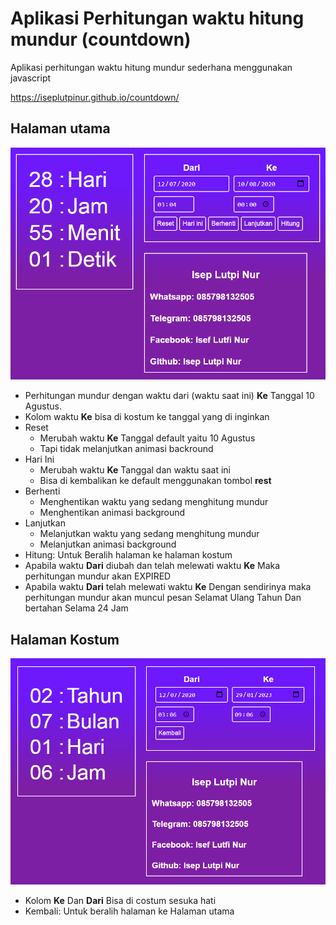 # Aplikasi Perhitungan waktu hitung mundur (countdown)
Aplikasi perhitungan waktu hitung mundur sederhana menggunakan javascript

https://iseplutpinur.github.io/countdown/

## Halaman utama
<img src="Main.png"/>

- Perhitungan mundur dengan waktu dari (waktu saat ini)  **Ke** Tanggal 10 Agustus.
- Kolom waktu **Ke** bisa di kostum ke tanggal yang di inginkan
- Reset
	- Merubah waktu  **Ke** Tanggal default yaitu 10 Agustus
	- Tapi tidak melanjutkan animasi backround
- Hari Ini
	- Merubah waktu  **Ke** Tanggal dan waktu saat ini
	- Bisa di kembalikan ke default menggunakan tombol **rest**
- Berhenti
	- Menghentikan waktu yang sedang menghitung mundur
	- Menghentikan animasi background
- Lanjutkan
	- Melanjutkan waktu yang sedang menghitung mundur
	- Melanjutkan animasi background
- Hitung: Untuk Beralih halaman ke halaman kostum
- Apabila waktu **Dari** diubah dan telah melewati waktu **Ke** Maka perhitungan mundur akan EXPIRED
- Apabila waktu **Dari** telah melewati waktu **Ke** Dengan sendirinya maka perhitungan mundur akan muncul pesan Selamat Ulang Tahun Dan bertahan Selama 24 Jam

## Halaman Kostum
<img src="Costum.png" >

- Kolom **Ke** Dan **Dari** Bisa di costum sesuka hati
- Kembali: Untuk beralih halaman ke Halaman utama 
